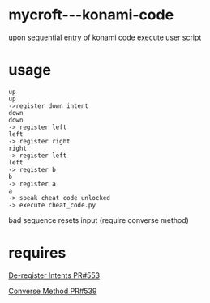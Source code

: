 # mycroft---konami-code

upon sequential entry of konami code execute user script

# usage

    up
    up
    ->register down intent
    down
    down
    -> register left
    left 
    -> register right
    right
    -> register left
    left 
    -> register b
    b
    -> register a
    a
    -> speak cheat code unlocked
    -> execute cheat_code.py
    
 bad sequence resets input (require converse method)
    

# requires

[De-register Intents PR#553](https://github.com/MycroftAI/mycroft-core/issues/553)

[Converse Method PR#539](https://github.com/MycroftAI/mycroft-core/pull/539)
